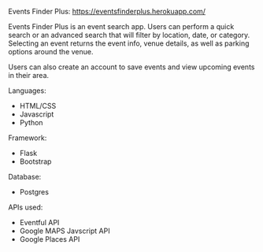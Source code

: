Events Finder Plus: https://eventsfinderplus.herokuapp.com/

Events Finder Plus is an event search app.  Users can perform a quick search or an advanced search that will filter by location, date, or category.  Selecting an event returns the event info, venue details, as well as parking options around the venue.

Users can also create an account to save events and view upcoming events in their area.  

Languages:

- HTML/CSS
- Javascript
- Python

Framework:

- Flask
- Bootstrap

Database:

- Postgres

APIs used:  

- Eventful API  
- Google MAPS Javscript API
- Google Places API



